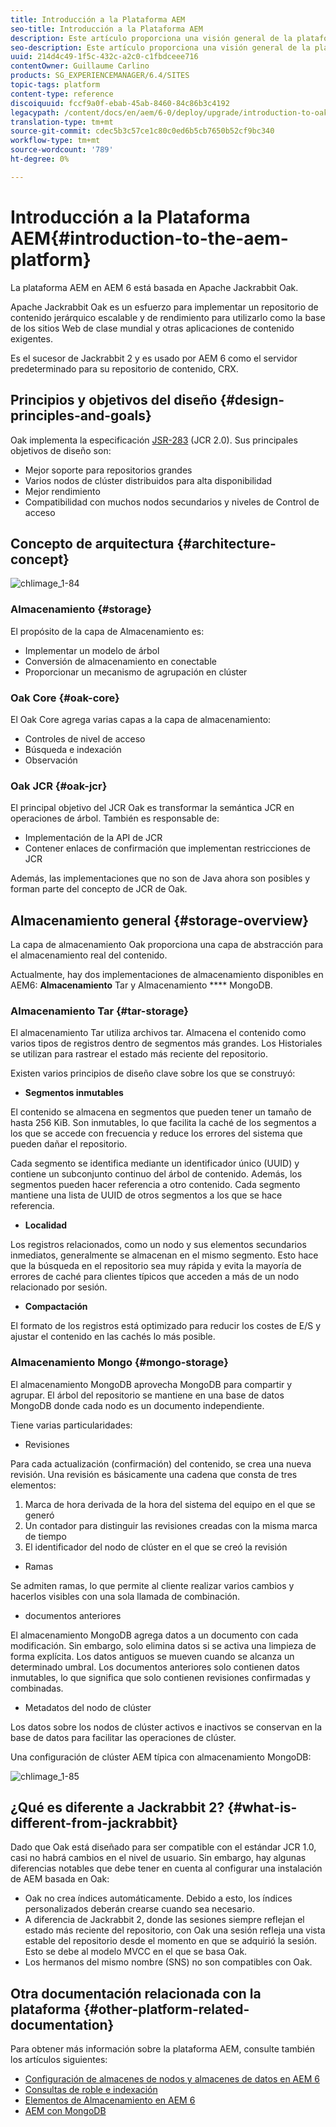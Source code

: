 ```yaml
---
title: Introducción a la Plataforma AEM
seo-title: Introducción a la Plataforma AEM
description: Este artículo proporciona una visión general de la plataforma de AEM y sus componentes más importantes.
seo-description: Este artículo proporciona una visión general de la plataforma de AEM y sus componentes más importantes.
uuid: 214d4c49-1f5c-432c-a2c0-c1fbdceee716
contentOwner: Guillaume Carlino
products: SG_EXPERIENCEMANAGER/6.4/SITES
topic-tags: platform
content-type: reference
discoiquuid: fccf9a0f-ebab-45ab-8460-84c86b3c4192
legacypath: /content/docs/en/aem/6-0/deploy/upgrade/introduction-to-oak
translation-type: tm+mt
source-git-commit: cdec5b3c57ce1c80c0ed6b5cb7650b52cf9bc340
workflow-type: tm+mt
source-wordcount: '789'
ht-degree: 0%

---
```



# Introducción a la Plataforma AEM{#introduction-to-the-aem-platform}

La plataforma AEM en AEM 6 está basada en Apache Jackrabbit Oak.

Apache Jackrabbit Oak es un esfuerzo para implementar un repositorio de contenido jerárquico escalable y de rendimiento para utilizarlo como la base de los sitios Web de clase mundial y otras aplicaciones de contenido exigentes.

Es el sucesor de Jackrabbit 2 y es usado por AEM 6 como el servidor predeterminado para su repositorio de contenido, CRX.

## Principios y objetivos del diseño {#design-principles-and-goals}

Oak implementa la especificación [JSR-283](https://www.day.com/day/en/products/jcr/jsr-283.html) (JCR 2.0). Sus principales objetivos de diseño son:

* Mejor soporte para repositorios grandes
* Varios nodos de clúster distribuidos para alta disponibilidad
* Mejor rendimiento
* Compatibilidad con muchos nodos secundarios y niveles de Control de acceso

## Concepto de arquitectura {#architecture-concept}

![chlimage_1-84](assets/chlimage_1-84.png)

### Almacenamiento {#storage}

El propósito de la capa de Almacenamiento es:

* Implementar un modelo de árbol
* Conversión de almacenamiento en conectable
* Proporcionar un mecanismo de agrupación en clúster

### Oak Core {#oak-core}

El Oak Core agrega varias capas a la capa de almacenamiento:

* Controles de nivel de acceso
* Búsqueda e indexación
* Observación

### Oak JCR {#oak-jcr}

El principal objetivo del JCR Oak es transformar la semántica JCR en operaciones de árbol. También es responsable de:

* Implementación de la API de JCR
* Contener enlaces de confirmación que implementan restricciones de JCR

Además, las implementaciones que no son de Java ahora son posibles y forman parte del concepto de JCR de Oak.

## Almacenamiento general {#storage-overview}

La capa de almacenamiento Oak proporciona una capa de abstracción para el almacenamiento real del contenido.

Actualmente, hay dos implementaciones de almacenamiento disponibles en AEM6: **Almacenamiento** Tar y Almacenamiento **** MongoDB.

### Almacenamiento Tar {#tar-storage}

El almacenamiento Tar utiliza archivos tar. Almacena el contenido como varios tipos de registros dentro de segmentos más grandes. Los Historiales se utilizan para rastrear el estado más reciente del repositorio.

Existen varios principios de diseño clave sobre los que se construyó:

* **Segmentos inmutables**

El contenido se almacena en segmentos que pueden tener un tamaño de hasta 256 KiB. Son inmutables, lo que facilita la caché de los segmentos a los que se accede con frecuencia y reduce los errores del sistema que pueden dañar el repositorio.

Cada segmento se identifica mediante un identificador único (UUID) y contiene un subconjunto continuo del árbol de contenido. Además, los segmentos pueden hacer referencia a otro contenido. Cada segmento mantiene una lista de UUID de otros segmentos a los que se hace referencia.

* **Localidad**

Los registros relacionados, como un nodo y sus elementos secundarios inmediatos, generalmente se almacenan en el mismo segmento. Esto hace que la búsqueda en el repositorio sea muy rápida y evita la mayoría de errores de caché para clientes típicos que acceden a más de un nodo relacionado por sesión.

* **Compactación**

El formato de los registros está optimizado para reducir los costes de E/S y ajustar el contenido en las cachés lo más posible.

### Almacenamiento Mongo {#mongo-storage}

El almacenamiento MongoDB aprovecha MongoDB para compartir y agrupar. El árbol del repositorio se mantiene en una base de datos MongoDB donde cada nodo es un documento independiente.

Tiene varias particularidades:

* Revisiones

Para cada actualización (confirmación) del contenido, se crea una nueva revisión. Una revisión es básicamente una cadena que consta de tres elementos:

1. Marca de hora derivada de la hora del sistema del equipo en el que se generó
1. Un contador para distinguir las revisiones creadas con la misma marca de tiempo
1. El identificador del nodo de clúster en el que se creó la revisión

* Ramas

Se admiten ramas, lo que permite al cliente realizar varios cambios y hacerlos visibles con una sola llamada de combinación.

* documentos anteriores

El almacenamiento MongoDB agrega datos a un documento con cada modificación. Sin embargo, solo elimina datos si se activa una limpieza de forma explícita. Los datos antiguos se mueven cuando se alcanza un determinado umbral. Los documentos anteriores solo contienen datos inmutables, lo que significa que solo contienen revisiones confirmadas y combinadas.

* Metadatos del nodo de clúster

Los datos sobre los nodos de clúster activos e inactivos se conservan en la base de datos para facilitar las operaciones de clúster.

Una configuración de clúster AEM típica con almacenamiento MongoDB:

![chlimage_1-85](assets/chlimage_1-85.png)

## ¿Qué es diferente a Jackrabbit 2? {#what-is-different-from-jackrabbit}

Dado que Oak está diseñado para ser compatible con el estándar JCR 1.0, casi no habrá cambios en el nivel de usuario. Sin embargo, hay algunas diferencias notables que debe tener en cuenta al configurar una instalación de AEM basada en Oak:

* Oak no crea índices automáticamente. Debido a esto, los índices personalizados deberán crearse cuando sea necesario.
* A diferencia de Jackrabbit 2, donde las sesiones siempre reflejan el estado más reciente del repositorio, con Oak una sesión refleja una vista estable del repositorio desde el momento en que se adquirió la sesión. Esto se debe al modelo MVCC en el que se basa Oak.
* Los hermanos del mismo nombre (SNS) no son compatibles con Oak.

## Otra documentación relacionada con la plataforma {#other-platform-related-documentation}

Para obtener más información sobre la plataforma AEM, consulte también los artículos siguientes:

* [Configuración de almacenes de nodos y almacenes de datos en AEM 6](/help/sites-deploying/data-store-config.md)
* [Consultas de roble e indexación](/help/sites-deploying/queries-and-indexing.md)
* [Elementos de Almacenamiento en AEM 6](/help/sites-deploying/storage-elements-in-aem-6.md)
* [AEM con MongoDB](/help/sites-deploying/aem-with-mongodb.md)


